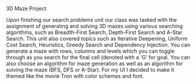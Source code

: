 3D Maze Project

Upon finishing our search problems unit our class was tasked with the assignment of generating and solving 3D mazes using various searching algorithms, such as Breadth-First Search, Depth-First Search and A-Star Search. This unit also covered topics such as Iterative Deepening, Uniform Cost Search, Heuristics, Greedy Search and Dependency Injection. You can generate a maze with rows, columns and levels which you can toggle through as you search for the final cell (denoted with a 'G' for goal. You can also choose an algorithm for maze generation as well as an algorithm for solving the maze (BFS, DFS or A-Star). For my UI I decided to make it themed like the movie Tron with color schemes and font.
